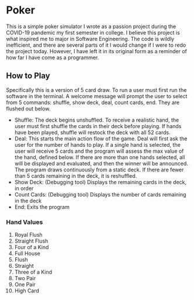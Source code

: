 # Poker

This is a simple poker simulator I wrote as a passion project during the COVID-19 pandemic my first semester in college. I believe this project is what inspired me to major in Software Engineering. The code is wildly inefficient, and there are several parts of it I would change if I were to redo the project today. However, I have left it in its original form as a reminder of how far I have come as a programmer.

## How to Play
Specifically this is a version of 5 card draw. To run a user must first run the software in the terminal. A welcome message will prompt the user to select from 5 commands: shuffle, show deck, deal, count cards, end. They are flushed out below.

* Shuffle:  The deck begins unshuffled. To receive a realistic hand, the user must first shuffle the cards in their deck before playing. If hands have been played, shuffle will restock the deck with all 52 cards.
* Deal:  This starts the main action flow of the game. Deal will first ask the user for the number of hands to play. If a single hand is selected, the user will receive 5 cards and the program will assess the max value of the hand, defined below. If there are more than one hands selected, all will be displayed and evaluated, and then the winner will be announced. The program draws continuously from a static deck. If there are fewer than 5 cards remaining in the deck, it is reshuffled.
* Show Deck:  (Debugging tool) Displays the remaining cards in the deck, in order
* Count Cards:  (Debugging tool) Displays the number of cards remaining in the deck
* End:  Exits the program

### Hand Values

1)  Royal Flush
2)  Straight Flush
3)  Four of a Kind
4)  Full House
5)  Flush
6)  Straight
7)  Three of a Kind
8)  Two Pair
9)  One Pair
10)  High Card
